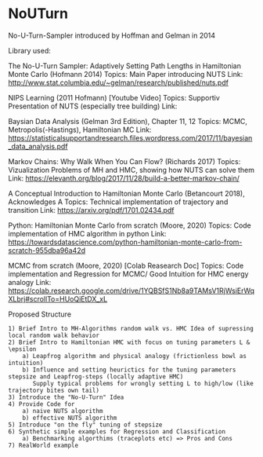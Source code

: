 # NoUTurn
No-U-Turn-Sampler introduced by Hoffman and Gelman in 2014

Library used:


The No-U-Turn Sampler:  Adaptively Setting Path Lengths in Hamiltonian Monte Carlo (Hofmann 2014)
	Topics: Main Paper introducing NUTS
	Link:	http://www.stat.columbia.edu/~gelman/research/published/nuts.pdf
	
NIPS Learning (2011 Hofmann) [Youtube Video]
	Topics: Supportiv Presentation of NUTS (especially tree building)
	Link:	

Baysian Data Analysis (Gelman 3rd Edition), Chapter 11, 12
	Topics: MCMC, Metropolis(-Hastings), Hamiltonian MC
	Link:	https://statisticalsupportandresearch.files.wordpress.com/2017/11/bayesian_data_analysis.pdf
	
Markov Chains: Why Walk When You Can Flow? (Richards 2017)
	Topics: Vizualization Problems of MH and HMC, showing how NUTS can solve them
	Link:	https://elevanth.org/blog/2017/11/28/build-a-better-markov-chain/
	
A  Conceptual  Introduction  to Hamiltonian  Monte  Carlo (Betancourt 2018), Acknowledges A
	Topics: Technical implementation of trajectory and transition
	Link:	https://arxiv.org/pdf/1701.02434.pdf

Python: Hamiltonian Monte Carlo from scratch (Moore, 2020)
	Topics: Code implementation of HMC algorithm in python
	Link:	https://towardsdatascience.com/python-hamiltonian-monte-carlo-from-scratch-955dba96a42d

MCMC from scratch (Moore, 2020)  [Colab Reasearch Doc]
	Topics: Code implementation and Regression for MCMC/ Good Intuition for HMC energy analogy
	Link:	https://colab.research.google.com/drive/1YQBSfS1Nb8a9TAMsV1RjWsiErWqXLbrj#scrollTo=HUoQiEtDX_xL
	
	
Proposed Structure
	
	1) Brief Intro to MH-Algorithms random walk vs. HMC Idea of supressing local random walk behavior
	2) Brief Intro to Hamiltonian HMC with focus on tuning parameters L & \epsilon 
		a) Leapfrog algorithm and physical analogy (frictionless bowl as intuition)
		b) Influence and setting heurictics for the tuning parameters stepsize and Leapfrog-steps (locally adaptive HMC)
		   Supply typical problems for wrongly setting L to high/low (like trajectory bites own tail)
	3) Introduce the "No-U-Turn" Idea
	4) Provide Code for 
		a) naive NUTS algorithm
		b) effective NUTS algorithm
	5) Introduce "on the fly" tuning of stepsize
	6) Synthetic simple examples for Regression and Classification
		a) Benchmarking algorthims (traceplots etc) => Pros and Cons
	7) RealWorld example
